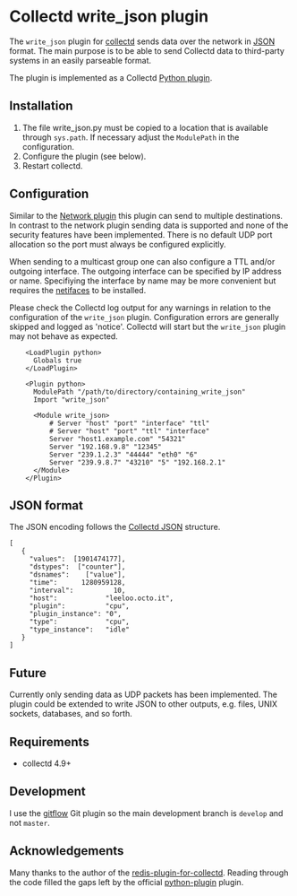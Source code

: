 Collectd write_json plugin
==========================

The ```write_json``` plugin for [collectd](http://collectd.org) sends data 
over the network in [JSON](http://www.json.org/) format. The main purpose
is to be able to send Collectd data to third-party systems in an easily
parseable format.

The plugin is implemented as a 
Collectd [Python plugin](http://collectd.org/documentation/manpages/collectd-python.5.shtml).

Installation
------------
 1. The file write_json.py must be copied to a location that is available through
    ```sys.path```. If necessary adjust the ```ModulePath``` in the configuration.
 2. Configure the plugin (see below).
 3. Restart collectd.

Configuration
-------------
Similar to the [Network plugin](https://collectd.org/documentation/manpages/collectd.conf.5.shtml#plugin_network)
this plugin can send to multiple destinations. In contrast to the network plugin sending 
data is supported and none of the security features have been implemented. 
There is no default UDP port allocation so the port must always be configured explicitly.

When sending to a multicast group one can also configure a TTL and/or outgoing interface.
The outgoing interface can be specified by IP address or name. Specifiying the interface
by name may be more convenient but requires the [netifaces](https://pypi.python.org/pypi/netifaces/) 
to be installed.

Please check the Collectd log output for any warnings in relation to the configuration
of the ```write_json``` plugin. Configuration errors are generally skipped and logged 
as 'notice'. Collectd will start but the ```write_json``` plugin may not behave as
expected.


```
    <LoadPlugin python>
      Globals true
    </LoadPlugin>

    <Plugin python>
      ModulePath "/path/to/directory/containing_write_json"
      Import "write_json"

      <Module write_json>
          # Server "host" "port" "interface" "ttl"
          # Server "host" "port" "ttl" "interface"
          Server "host1.example.com" "54321"
          Server "192.168.9.8" "12345"
          Server "239.1.2.3" "44444" "eth0" "6"
          Server "239.9.8.7" "43210" "5" "192.168.2.1"
      </Module>
    </Plugin>
```

JSON format
-----------

The JSON encoding follows the [Collectd JSON](https://collectd.org/wiki/index.php/JSON) structure.
```
[
   {
     "values":  [1901474177],
     "dstypes":  ["counter"],
     "dsnames":    ["value"],
     "time":      1280959128,
     "interval":          10,
     "host":            "leeloo.octo.it",
     "plugin":          "cpu",
     "plugin_instance": "0",
     "type":            "cpu",
     "type_instance":   "idle"
   }
]
```

Future
------

Currently only sending data as UDP packets has been implemented. The plugin could be 
extended to write JSON to other outputs, e.g. files, UNIX sockets, databases,
and so forth.


Requirements
------------
 * collectd 4.9+


Development
-----------

I use the [gitflow](https://github.com/nvie/gitflow) Git plugin so the main development 
branch is ```develop``` and not ```master```.


Acknowledgements
----------------

Many thanks to the author of the [redis-plugin-for-collectd](http://powdahound.com/2010/06/redis-plugin-for-collectd/).
Reading through the code filled the gaps left by the official [python-plugin](https://collectd.org/documentation/manpages/collectd-python.5.shtml)
plugin.
